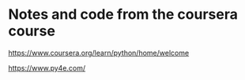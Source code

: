 # Notes and code from the coursera course

<https://www.coursera.org/learn/python/home/welcome>

<https://www.py4e.com/>
